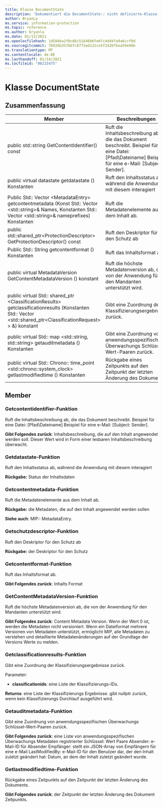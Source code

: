 ```yaml
---
title: Klasse DocumentState
description: 'Dokumentiert die DocumentState:: nicht definierte-Klasse des Microsoft Information Protection (MIP) SDK.'
author: BryanLa
ms.service: information-protection
ms.topic: reference
ms.author: bryanla
ms.date: 01/13/2021
ms.openlocfilehash: 1d584ba1f0c66c51646b6fe6fc4dd4fa9a6ccf0d
ms.sourcegitcommit: 76926b357bbfc8772ed132ce5f2426fbea59e98b
ms.translationtype: MT
ms.contentlocale: de-DE
ms.lasthandoff: 01/14/2021
ms.locfileid: "98215475"
---
```

# <a name="class-documentstate"></a>Klasse DocumentState 
  
## <a name="summary"></a>Zusammenfassung
 Member                        | Beschreibungen                                
--------------------------------|---------------------------------------------
public std::string GetContentIdentifier() const  |  Ruft die Inhaltsbeschreibung ab, die das Dokument beschreibt. Beispiel für eine Datei: [Pfad\Dateiname] Beispiel für eine e-Mail: [Subject: Sender].
public virtual datastate getdatastate () Konstanten  |  Ruft den Inhaltsstatus ab, während die Anwendung mit diesem interagiert
Public Std:: Vector \<MetadataEntry\> getcontentmetadata (Konst Std:: Vector \<std::string\>& Names, Konstanten Std:: Vector \<std::string\>& nameprefixes) Konstanten  |  Ruft die Metadatenelemente aus dem Inhalt ab.
public std::shared_ptr\<ProtectionDescriptor\> GetProtectionDescriptor() const  |  Ruft den Deskriptor für den Schutz ab
Public Std:: String getcontentformat () Konstanten  |  Ruft das Inhaltsformat ab.
public virtual MetadataVersion GetContentMetadataVersion () konstant  |  Ruft die höchste Metadatenversion ab, die von der Anwendung für den Mandanten unterstützt wird.
public virtual Std:: shared_ptr \<ClassificationResults\> getclassificationresults (Konstanten Std:: Vector \<std::shared_ptr\<ClassificationRequest\> \> &) konstant  |  Gibt eine Zuordnung der Klassifizierungsergebnisse zurück.
public virtual Std:: map \<std::string, std::string\> getauditmetadata () Konstanten  |  Gibt eine Zuordnung von anwendungsspezifischen Überwachungs Schlüssel-Wert-Paaren zurück.
public virtual Std:: Chrono:: time_point \<std::chrono::system_clock\> getlastmodifiedtime () Konstanten  |  Rückgabe eines Zeitpunkts auf den Zeitpunkt der letzten Änderung des Dokuments.
  
## <a name="members"></a>Member
  
### <a name="getcontentidentifier-function"></a>Getcontentidentifier-Funktion
Ruft die Inhaltsbeschreibung ab, die das Dokument beschreibt. Beispiel für eine Datei: [Pfad\Dateiname] Beispiel für eine e-Mail: [Subject: Sender].

  
**Gibt Folgendes zurück**: Inhaltsbeschreibung, die auf den Inhalt angewendet werden soll.
Dieser Wert wird in Form einer lesbaren Inhaltsbeschreibung überwacht.
  
### <a name="getdatastate-function"></a>Getdatastate-Funktion
Ruft den Inhaltsstatus ab, während die Anwendung mit diesem interagiert

  
**Rückgabe:** Status der Inhaltsdaten
  
### <a name="getcontentmetadata-function"></a>Getcontentmetadata-Funktion
Ruft die Metadatenelemente aus dem Inhalt ab.

  
**Rückgabe:** die Metadaten, die auf den Inhalt angewendet werden sollen 
  
**Siehe auch**: MIP:: MetadataEntry.
  
### <a name="getprotectiondescriptor-function"></a>Getschutzdescriptor-Funktion
Ruft den Deskriptor für den Schutz ab

  
**Rückgabe:** der Deskriptor für den Schutz
  
### <a name="getcontentformat-function"></a>Getcontentformat-Funktion
Ruft das Inhaltsformat ab.

  
**Gibt Folgendes zurück**: Inhalts Format
  
### <a name="getcontentmetadataversion-function"></a>GetContentMetadataVersion-Funktion
Ruft die höchste Metadatenversion ab, die von der Anwendung für den Mandanten unterstützt wird.

  
**Gibt Folgendes zurück**: Content Metadata Version. Wenn der Wert 0 ist, werden die Metadaten nicht versioniert. Wenn ein Dateiformat mehrere Versionen von Metadaten unterstützt, ermöglicht MIP, alle Metadaten zu verstehen und detaillierte Metadatenänderungen auf der Grundlage der Versions Werte zu melden.
  
### <a name="getclassificationresults-function"></a>Getclassificationresults-Funktion
Gibt eine Zuordnung der Klassifizierungsergebnisse zurück.

Parameter:  
* **classificationids**: eine Liste der Klassifizierungs-IDs. 



  
**Returns**: eine Liste der Klassifizierungs Ergebnisse. gibt nullptr zurück, wenn kein Klassifizierungs Durchlauf ausgeführt wird.
  
### <a name="getauditmetadata-function"></a>Getauditmetadata-Funktion
Gibt eine Zuordnung von anwendungsspezifischen Überwachungs Schlüssel-Wert-Paaren zurück.

  
**Gibt Folgendes zurück**: eine Liste von anwendungsspezifischen Überwachungs Metadaten registrierter Schlüssel: Wert Paare Absender: e-Mail-ID für Absender Empfänger: stellt ein JSON-Array von Empfängern für eine e-Mail LastModifiedBy: e-Mail-ID für den Benutzer dar, der den Inhalt zuletzt geändert hat: Datum, an dem der Inhalt zuletzt geändert wurde.
  
### <a name="getlastmodifiedtime-function"></a>Getlastmodifiedtime-Funktion
Rückgabe eines Zeitpunkts auf den Zeitpunkt der letzten Änderung des Dokuments.

  
**Gibt Folgendes zurück**: der Zeitpunkt der letzten Änderung des Dokument Zeitpunkts.